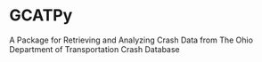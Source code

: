 # GCATPy
A Package for Retrieving and Analyzing Crash Data from The Ohio Department of Transportation Crash Database
